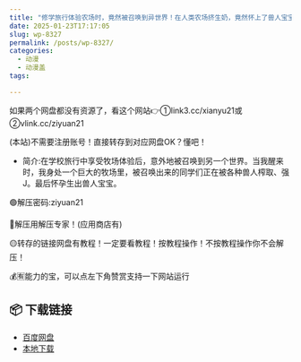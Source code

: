 ```yaml
---
title: "修学旅行体验农场时，竟然被召唤到异世界！在人类农场挤生奶，竟然怀上了兽人宝宝"
date: 2025-01-23T17:17:05
slug: wp-8327
permalink: /posts/wp-8327/
categories:
  - 动漫
  - 动漫盖
tags:

---
```


如果两个网盘都没有资源了，看这个网站👉①link3.cc/xianyu21或②vlink.cc/ziyuan21

(本站)不需要注册账号！直接转存到对应网盘OK？懂吧！

*   简介:在学校旅行中享受牧场体验后，意外地被召唤到另一个世界。当我醒来时，我身处一个巨大的牧场里，被召唤出来的同学们正在被各种兽人榨取、强J。最后怀孕生出兽人宝宝。

🟢解压密码:ziyuan21

🔵解压用解压专家！(应用商店有)

🟡转存的链接网盘有教程！一定要看教程！按教程操作！不按教程操作你不会解压！

💰🈶能力的宝，可以点左下角赞赏支持一下网站运行

## 📦 下载链接
- [百度网盘](https://blziyuan21.com/pay-download/8327?key=a4f6e450f8&down_id=0)
- [本地下载](https://blziyuan21.com/pay-download/8327?key=a4f6e450f8&down_id=1)

